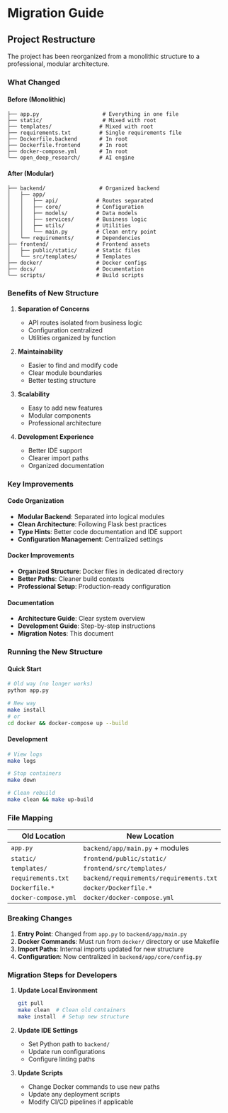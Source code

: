 # Migration Guide

## Project Restructure

The project has been reorganized from a monolithic structure to a professional, modular architecture.

### What Changed

#### Before (Monolithic)
```
├── app.py                    # Everything in one file
├── static/                   # Mixed with root
├── templates/               # Mixed with root
├── requirements.txt         # Single requirements file
├── Dockerfile.backend       # In root
├── Dockerfile.frontend      # In root
├── docker-compose.yml       # In root
└── open_deep_research/      # AI engine
```

#### After (Modular)
```
├── backend/                 # Organized backend
│   ├── app/
│   │   ├── api/            # Routes separated
│   │   ├── core/           # Configuration
│   │   ├── models/         # Data models
│   │   ├── services/       # Business logic
│   │   ├── utils/          # Utilities
│   │   └── main.py         # Clean entry point
│   └── requirements/       # Dependencies
├── frontend/               # Frontend assets
│   ├── public/static/      # Static files
│   └── src/templates/      # Templates
├── docker/                 # Docker configs
├── docs/                   # Documentation
└── scripts/                # Build scripts
```

### Benefits of New Structure

1. **Separation of Concerns**
   - API routes isolated from business logic
   - Configuration centralized
   - Utilities organized by function

2. **Maintainability**
   - Easier to find and modify code
   - Clear module boundaries
   - Better testing structure

3. **Scalability**
   - Easy to add new features
   - Modular components
   - Professional architecture

4. **Development Experience**
   - Better IDE support
   - Clearer import paths
   - Organized documentation

### Key Improvements

#### Code Organization
- **Modular Backend**: Separated into logical modules
- **Clean Architecture**: Following Flask best practices
- **Type Hints**: Better code documentation and IDE support
- **Configuration Management**: Centralized settings

#### Docker Improvements
- **Organized Structure**: Docker files in dedicated directory
- **Better Paths**: Cleaner build contexts
- **Professional Setup**: Production-ready configuration

#### Documentation
- **Architecture Guide**: Clear system overview
- **Development Guide**: Step-by-step instructions
- **Migration Notes**: This document

### Running the New Structure

#### Quick Start
```bash
# Old way (no longer works)
python app.py

# New way
make install
# or
cd docker && docker-compose up --build
```

#### Development
```bash
# View logs
make logs

# Stop containers
make down

# Clean rebuild
make clean && make up-build
```

### File Mapping

| Old Location | New Location |
|-------------|-------------|
| `app.py` | `backend/app/main.py` + modules |
| `static/` | `frontend/public/static/` |
| `templates/` | `frontend/src/templates/` |
| `requirements.txt` | `backend/requirements/requirements.txt` |
| `Dockerfile.*` | `docker/Dockerfile.*` |
| `docker-compose.yml` | `docker/docker-compose.yml` |

### Breaking Changes

1. **Entry Point**: Changed from `app.py` to `backend/app/main.py`
2. **Docker Commands**: Must run from `docker/` directory or use Makefile
3. **Import Paths**: Internal imports updated for new structure
4. **Configuration**: Now centralized in `backend/app/core/config.py`

### Migration Steps for Developers

1. **Update Local Environment**
   ```bash
   git pull
   make clean  # Clean old containers
   make install  # Setup new structure
   ```

2. **Update IDE Settings**
   - Set Python path to `backend/`
   - Update run configurations
   - Configure linting paths

3. **Update Scripts**
   - Change Docker commands to use new paths
   - Update any deployment scripts
   - Modify CI/CD pipelines if applicable

